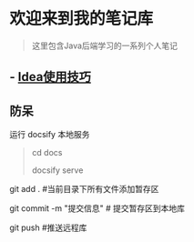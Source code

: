 # 欢迎来到我的笔记库

> 这里包含Java后端学习的一系列个人笔记

## - [Idea使用技巧](/ProjectMD/idea使用技巧.md)

## 防呆

运行 docsify 本地服务

> cd docs
>
> docsify serve

git add . #当前目录下所有文件添加暂存区

git commit -m "提交信息" # 提交暂存区到本地库

git push #推送远程库